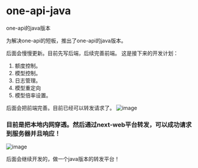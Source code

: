 # one-api-java
one-api的java版本

为解决one-api的短板，推出了one-api的java版本。

后面会慢慢更新。目前先写后端，后续完善前端。
这是接下来的开发计划：

1. 额度控制。
2. 模型控制。
3. 日志管理。
4. 模型重定向
5. 模型倍率设置。

后面会把前端完善。目前已经可以转发请求了。
![image](https://github.com/thb10086/one-api-java/assets/68690699/dd5acc33-ebae-474a-9406-d2da68ba1d60)
### 目前是把本地内网穿透。然后通过next-web平台转发，可以成功请求到服务器并且响应！
![image](https://github.com/thb10086/one-api-java/assets/68690699/c3fc8147-fa33-4ca2-ab56-05c12f9c933a)

后面会继续开发的，做一个java版本的转发平台！

